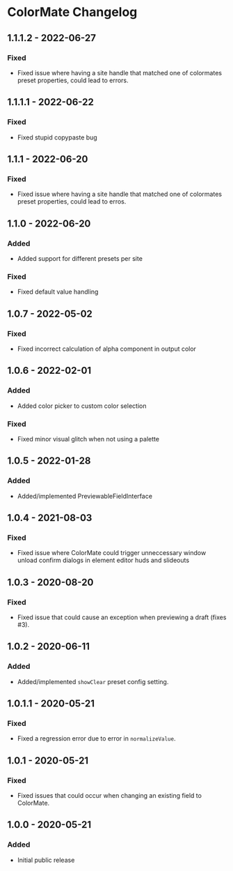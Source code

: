 # ColorMate Changelog

## 1.1.1.2 - 2022-06-27
### Fixed
- Fixed issue where having a site handle that matched one of colormates preset properties, could lead to errors.

## 1.1.1.1 - 2022-06-22
### Fixed
- Fixed stupid copypaste bug

## 1.1.1 - 2022-06-20
### Fixed
- Fixed issue where having a site handle that matched one of colormates preset properties, could lead to erros.

## 1.1.0 - 2022-06-20
### Added
- Added support for different presets per site

### Fixed
- Fixed default value handling

## 1.0.7 - 2022-05-02
### Fixed
- Fixed incorrect calculation of alpha component in output color

## 1.0.6 - 2022-02-01
### Added
- Added color picker to custom color selection

### Fixed
- Fixed minor visual glitch when not using a palette

## 1.0.5 - 2022-01-28
### Added
- Added/implemented PreviewableFieldInterface 

## 1.0.4 - 2021-08-03
### Fixed  
- Fixed issue where ColorMate could trigger unneccessary window unload confirm dialogs in element editor huds and slideouts  

## 1.0.3 - 2020-08-20
### Fixed
- Fixed issue that could cause an exception when previewing a draft (fixes #3).

## 1.0.2 - 2020-06-11
### Added
- Added/implemented `showClear` preset config setting.

## 1.0.1.1 - 2020-05-21
### Fixed
- Fixed a regression error due to error in `normalizeValue`.

## 1.0.1 - 2020-05-21
### Fixed
- Fixed issues that could occur when changing an existing field to ColorMate.

## 1.0.0 - 2020-05-21
### Added
- Initial public release
